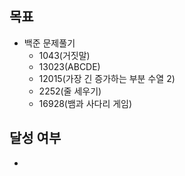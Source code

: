 ## 목표

- 백준 문제풀기
  - 1043(거짓말)
  - 13023(ABCDE)
  - 12015(가장 긴 증가하는 부분 수열 2)
  - 2252(줄 세우기)
  - 16928(뱀과 사다리 게임)
## 달성 여부
- 
